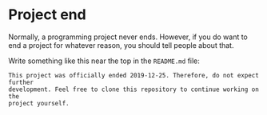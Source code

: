 # Project end
Normally, a programming project never ends. However, if you do want to end a 
project for whatever reason, you should tell people about that.

Write something like this near the top in the `README.md` file:

```
This project was officially ended 2019-12-25. Therefore, do not expect further 
development. Feel free to clone this repository to continue working on the 
project yourself.
```
